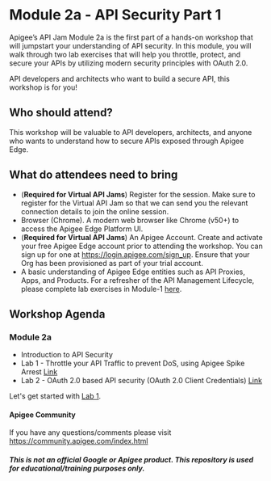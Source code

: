 # Module 2a - API Security Part 1
Apigee’s API Jam Module 2a is the first part of a hands-on workshop that will jumpstart your understanding of API security. In this module, you will walk through two lab exercises that will help you throttle, protect, and secure your APIs by utilizing modern security principles with OAuth 2.0. 

API developers and architects who want to build a secure API, this workshop is for you!

## Who should attend?
This workshop will be valuable to API developers, architects, and anyone who wants to understand how to secure APIs exposed through Apigee Edge.

## What do attendees need to bring
- (**Required for Virtual API Jams**) Register for the session. Make sure to register for the Virtual API Jam so that we can send you the relevant connection details to join the online session.
- Browser (Chrome). A modern web browser like Chrome (v50+) to access the Apigee Edge Platform UI.
- (**Required for Virtual API Jams**) An Apigee Account. Create and activate your free Apigee Edge account prior to attending the workshop. You can sign up for one at https://login.apigee.com/sign_up. Ensure that your Org has been provisioned as part of your trial account.
- A basic understanding of Apigee Edge entities such as API Proxies, Apps, and Products. For a refresher of the API Management Lifecycle, please complete lab exercises in Module-1 [here](../Module-1).

## Workshop Agenda

### Module 2a
* Introduction to API Security
* Lab 1 - Throttle your API Traffic to prevent DoS, using Apigee Spike Arrest [Link](./Labs/Lab%201)
* Lab 2 - OAuth 2.0 based API security (OAuth 2.0 Client Credentials) [Link](./Labs/Lab%202)

Let's get started with [Lab 1](./Labs/Lab%201).

#### Apigee Community 
If you have any questions/comments please visit https://community.apigee.com/index.html

##### This is not an official Google or Apigee product. This repository is used for educational/training purposes only.